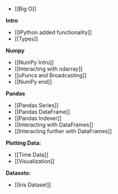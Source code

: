 - [[Big O]]

**Intro**
- [[IPython added functionality]]
- [[Types]]

**Numpy**
- [[NumPy Intro]]
- [[Interacting with ndarray]]
- [[uFuncs and Broadcasting]]
- [[NumPy end]]

**Pandas**
- [[Pandas Series]]
- [[Pandas DataFrame]]
- [[Pandas Indexer]]
- [[Interacting with DataFrames]]
- [[Interacting further with DataFrames]]

**Plotting Data:**
- [[Time Data]]
- [[Visualization]]

**Datasets:**
- [[Iris Dataset]]